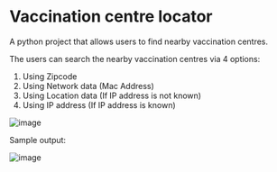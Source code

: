 # Vaccination centre locator
A python project that allows users to find nearby vaccination centres.

The users can search the nearby vaccination centres via 4 options:

  1. Using Zipcode
  2. Using Network data (Mac Address)
  3. Using Location data (If IP address is not known)
  4. Using IP address (If IP address is known)

![image](https://user-images.githubusercontent.com/89595539/141113591-8af1241e-2f61-4796-8723-65dedca35175.png)


Sample output:

![image](https://user-images.githubusercontent.com/89595539/141113672-b86af5a2-acf8-40d9-93ed-8bc51b3902b6.png)
